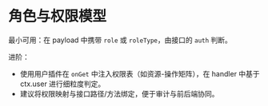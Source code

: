 # 角色与权限模型

最小可用：在 payload 中携带 `role` 或 `roleType`，由接口的 `auth` 判断。

进阶：

- 使用用户插件在 `onGet` 中注入权限表（如资源-操作矩阵），在 handler 中基于 ctx.user 进行细粒度判定。
- 建议将权限映射与接口路径/方法绑定，便于审计与前后端协同。
